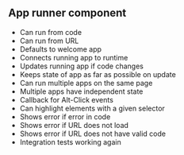 App runner component
--------------------

- Can run from code
- Can run from URL
- Defaults to welcome app
- Connects running app to runtime
- Updates running app if code changes
- Keeps state of app as far as possible on update
- Can run multiple apps on the same page
- Multiple apps have independent state
- Callback for Alt-Click events
- Can highlight elements with a given selector
- Shows error if error in code
- Shows error if URL does not load
- Shows error if URL does not have valid code
- Integration tests working again
